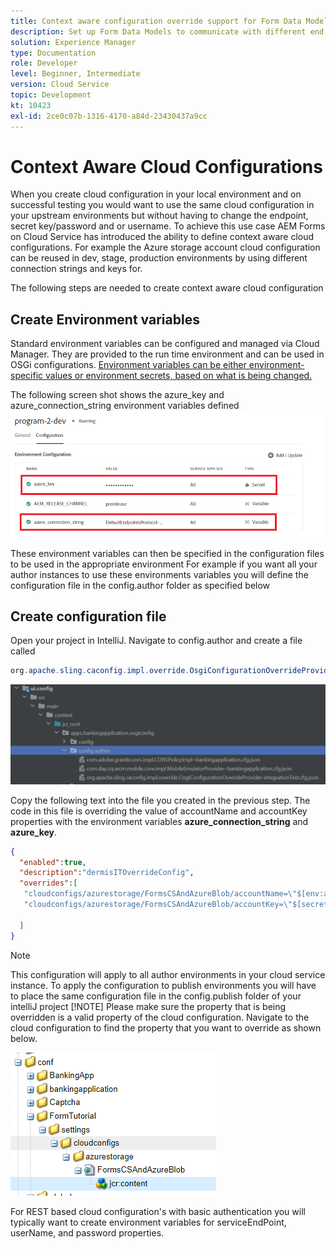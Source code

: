 ```yaml
---
title: Context aware configuration override support for Form Data Model
description: Set up Form Data Models to communicate with different end points based on environments.
solution: Experience Manager
type: Documentation
role: Developer
level: Beginner, Intermediate
version: Cloud Service
topic: Development
kt: 10423
exl-id: 2ce0c07b-1316-4170-a84d-23430437a9cc
---
```

# Context Aware Cloud Configurations

When you create cloud configuration in your local environment and on successful testing you would want to use the same cloud configuration in your upstream environments but without having to change the endpoint, secret key/password and or username. To achieve this use case AEM Forms on Cloud Service has introduced the ability to define context aware cloud configurations.
For example the Azure storage account cloud configuration can be reused in dev, stage, production environments by using different connection strings and keys for.

The following steps are needed to create context aware cloud configuration

## Create Environment variables

Standard environment variables can be configured and managed via Cloud Manager. They are provided to the run time environment and can be used in OSGi configurations. [Environment variables can be either environment-specific values or environment secrets, based on what is being changed.](https://experienceleague.adobe.com/docs/experience-manager-cloud-service/content/implementing/using-cloud-manager/environment-variables.html?lang=en)



The following screen shot shows the azure_key and azure_connection_string environment variables defined
![environment_variables](assets/environment-variables.png)

These environment variables can then be specified in the configuration files to be used in the appropriate environment
For example if you want all your author instances to use these environments variables you will define the configuration file in the config.author folder as specified below

## Create configuration file

Open your project in IntelliJ. Navigate to config.author and create a file called 

``` java
org.apache.sling.caconfig.impl.override.OsgiConfigurationOverrideProvider-integrationTest.cfg.json

```

![config.author](assets/config-author.png)

Copy the following text into the file you created in the previous step. The code in this file is overriding the value of accountName and accountKey properties with the environment variables **azure_connection_string** and **azure_key**.

``` json
{
  "enabled":true,
  "description":"dermisITOverrideConfig",
  "overrides":[
   "cloudconfigs/azurestorage/FormsCSAndAzureBlob/accountName=\"$[env:azure_connection_string]\"",
   "cloudconfigs/azurestorage/FormsCSAndAzureBlob/accountKey=\"$[secret:azure_key]\""

  ]
}

```

>[!NOTE]
>
>This configuration will apply to all author environments in your cloud service instance. To apply the configuration to publish environments you will have to place the same configuration file in the config.publish folder of your intelliJ project
>[!NOTE]
> Please make sure the property that is being overridden is a valid property of the cloud configuration. Navigate to the cloud configuration to find the property that you want to override as shown below.

 ![cloud-config-property](assets/cloud-config-properties.png)

For REST based cloud configuration's with basic authentication you will typically want to create environment variables for serviceEndPoint, userName, and password properties.
